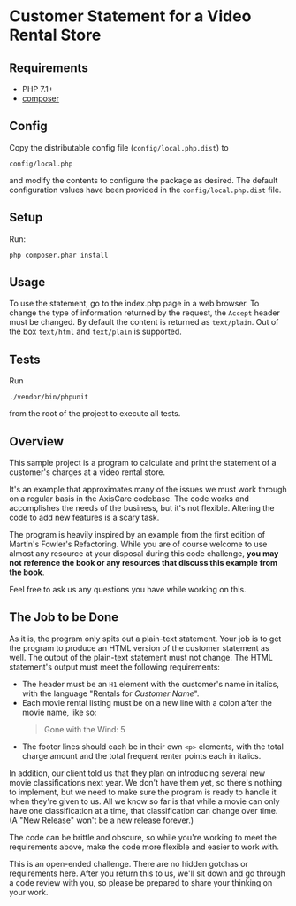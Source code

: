 # Customer Statement for a Video Rental Store

## Requirements
- PHP 7.1+
- [composer](https://getcomposer.org/)

## Config

Copy the distributable config file (`config/local.php.dist`) to 

`config/local.php`

and modify the contents to configure the package as desired. The default configuration values have been provided in
the `config/local.php.dist` file.

## Setup

Run:

`php composer.phar install`

## Usage

To use the statement, go to the index.php page in a web browser. To change the type of information returned by the 
request, the `Accept` header must be changed. By default the content is returned as `text/plain`. Out of the box
`text/html` and `text/plain` is supported.

## Tests
Run 

`./vendor/bin/phpunit`

from the root of the project to execute all tests.

## Overview

This sample project is a program to calculate and print the statement of a customer's charges at a video rental store.

It's an example that approximates many of the issues we must work through on a regular basis in the AxisCare codebase. 
The code works and accomplishes the needs of the business, but it's not flexible. Altering the code to add new features 
is a scary task.

The program is heavily inspired by an example from the first edition of Martin's Fowler's Refactoring. While you are of 
course welcome to use almost any resource at your disposal during this code challenge, **you may not reference the book 
or any resources that discuss this example from the book**.

Feel free to ask us any questions you have while working on this.

## The Job to be Done

As it is, the program only spits out a plain-text statement. Your job is to get the program to produce an HTML version 
of the customer statement as well. The output of the plain-text statement must not change. The HTML statement's output 
must meet the following requirements:

- The header must be an `H1` element with the customer's name in italics, with the language "Rentals for _Customer Name_".
- Each movie rental listing must be on a new line with a colon after the movie name, like so:
  > Gone with the Wind: 5
- The footer lines should each be in their own `<p>` elements, with the total charge amount and the total frequent 
renter points each in italics.

In addition, our client told us that they plan on introducing several new movie classifications next year. We don't have 
them yet, so there's nothing to implement, but we need to make sure the program is ready to handle it when they're given 
to us. All we know so far is that while a movie can only have one classification at a time, that classification can 
change over time. (A "New Release" won't be a new release forever.)

The code can be brittle and obscure, so while you're working to meet the requirements above, make the code more flexible 
and easier to work with.

This is an open-ended challenge. There are no hidden gotchas or requirements here. After you return this to us, we'll 
sit down and go through a code review with you, so please be prepared to share your thinking on your work.
